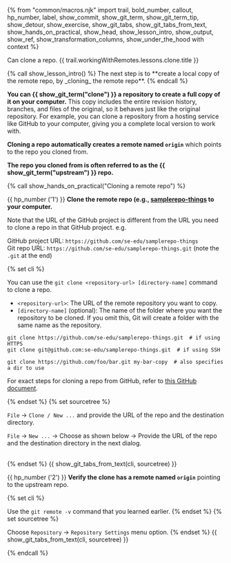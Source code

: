 {% from "common/macros.njk" import trail, bold_number, callout, hp_number, label, show_commit, show_git_term, show_git_term_tip, show_detour, show_exercise, show_git_tabs, show_git_tabs_from_text, show_hands_on_practical, show_head, show_lesson_intro, show_output, show_ref, show_transformation_columns, show_under_the_hood with context %}

<span id="prereqs"></span>
<span id="outcomes">Can clone a repo.</span>
<span id="title">{{ trail.workingWithRemotes.lessons.clone.title }}</span>

<div id="body">
{% call show_lesson_intro() %}
The next step is to **create a local copy of the remote repo, by _cloning_ the remote repo**.
{% endcall %}

**You can {{ show_git_term("clone") }} a repository to create a full copy of it on your computer.** This copy includes the entire revision history, branches, and files of the original, so it behaves just like the original repository. For example, you can clone a repository from a hosting service like GitHub to your computer, giving you a complete local version to work with.

**Cloning a repo automatically creates a remote named `origin`** which points to the repo you cloned from.

**The repo you cloned from is often referred to as the {{ show_git_term("upstream") }} repo.**

<!-- ================== start: HANDS-ON =========================== -->
{% call show_hands_on_practical("Cloning a remote repo")  %}

{{ hp_number ('1') }} **Clone the remote repo (e.g., [samplerepo-things](https://github.com/se-edu/samplerepo-things) to your computer.**

<box type="warning" seamless>

Note that the URL of the GitHub project is different from the URL you need to clone a repo in that GitHub project.
e.g.

GitHub project URL: `https://github.com/se-edu/samplerepo-things` <br>
Git repo URL: `https://github.com/se-edu/samplerepo-things.git` (note the `.git` at the end)
</box>

{% set cli %} <!-- ------ start: Git Tabs --------------->

You can use the `git clone <repository-url> [directory-name]` command to clone a repo.
* `<repository-url>`: The URL of the remote repository you want to copy.
* `[directory-name]` (optional): The name of the folder where you want the repository to be cloned. If you omit this, Git will create a folder with the same name as the repository.

```bash{.no-line-numbers}
git clone https://github.com/se-edu/samplerepo-things.git  # if using HTTPS
git clone git@github.com:se-edu/samplerepo-things.git  # if using SSH

git clone https://github.com/foo/bar.git my-bar-copy  # also specifies a dir to use
```
For exact steps for cloning a repo from GitHub, refer to [this GitHub document](https://docs.github.com/en/repositories/creating-and-managing-repositories/cloning-a-repository#cloning-a-repository).

{% endset %}
{% set sourcetree %}

<tabs>
  <tab header=":fab-windows: Windows">

`File` → `Clone / New ...` and provide the URL of the repo and the destination directory.<br>
  </tab>
  <tab header=":fab-apple: Mac">

`File` → `New ...` → Choose as shown below → Provide the URL of the repo and the destination directory in the next dialog.<br>
<pic src="images/sourcetreeMacChooseToCloneFromUrl.png" width="300" /><br>
<pic src="images/sourcetreeMacGiveUrl.png" width="500" />
</tab>
</tabs>

{% endset %}
{{ show_git_tabs_from_text(cli, sourcetree) }}
<!-- ------ end: Git Tabs -------------------------------->

{{ hp_number ('2') }} **Verify the clone has a remote named `origin`** pointing to the upstream repo.

{% set cli %} <!-- ------ start: Git Tabs --------------->

Use the `git remote -v` command that you learned earlier.
{% endset %}
{% set sourcetree %}

Choose `Repository` → `Repository Settings` menu option.
{% endset %}
{{ show_git_tabs_from_text(cli, sourcetree) }}
<!-- ------ end: Git Tabs -------------------------------->
{% endcall %}<!-- ===== end: HANDS-ON ============================ -->

</div>

<div id="extras">
</div>
